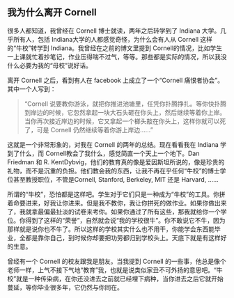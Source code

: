 

## 我为什么离开 Cornell

很多人都知道，我曾经在 Cornell 博士就读，两年之后转学到了 Indiana 大学。几乎所有人，包括 Indiana大学的人都感觉奇怪，为什么会有人从 Cornell 这样的“牛校”转学到 Indiana。我曾经在之前的博文里提到 Cornell的情况，比如学生一上课就忙着抄笔记，作业压得喘不过气，等等。那些都是实际的情况，所以我没什么必要为我的“母校”说好话。

离开 Cornell 之后，看到有人在 facebook 上成立了一个“Cornell 痛恨者协会”。其中一个人写到：

> “Cornell 说要教你游泳，就把你推进池塘里，任凭你扑腾挣扎。等你快扑腾到岸边的时候，它忽然拿起一块大石头砸在你头上，然后继续等着你上岸。当你再次接近岸边的时候，它又拿起一个榔头敲在你头上，这样你就可以死了，可是 Cornell 仍然继续等着你游上岸边……”

这就是一个非常形象的，对我在 Cornell 的两年的总结。现在看看我在 Indiana 学到了什么，而 Cornell教会了我什么，感觉简直一个天上一个地下。Dan Friedman 和 R. KentDybvig，他们的教育真的像是爱因斯坦所说的，像是珍贵的礼物，而不是沉重的负担。他们教会我的东西，让我不再在乎任何“牛校”的博士学位甚至教授职位，不管是Cornell, Stanford, Berkeley, MIT 还是 Harvard, ……

所谓的“牛校”，恐怕都是这样吧。学生对于它们只是一种成为“牛校”的工具。你拼着命要进来，好我让你进来。但是我不教你，我让你拼死的做作业。如果你做出来了，我就拿最偏最扯淡的试卷来考你。如果你通过了所有这些，那我就给你一个学位。你得到了这样的“荣誉”，自然就会说“我的学校很牛”。你不敢说它不牛，因为那样就是说你也不牛了。所以这样的学校其实什么也不用干，你能学会东西能毕业，全都是靠你自己，到时候你却要把功劳都归到学校头上。天底下就是有这样好的生意。

曾经有一个 Cornell 的校友跟我是朋友。当我提到 Cornell 的一些事，他总是像个老师一样，上气不接下气地“教育”我，也就是说类似家丑不可外扬的意思吧。“牛校”就是一种传染病，在你还没进去之前就已经埋下病种，当你进去之后它就开始蔓延，等你毕业很多年，它仍然与你同在。

